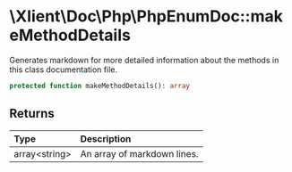 # \\Xlient\\Doc\\Php\\PhpEnumDoc::makeMethodDetails

Generates markdown for more detailed information about the methods in this class documentation file.

```php
protected function makeMethodDetails(): array
```

## Returns

| Type | Description |
| :--- | :--- |
| array\<string\> | An array of markdown lines. |